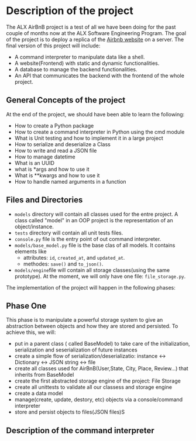 # Description of the project

The ALX AirBnB project is a test of all we have been doing for the past couple of months now at the ALX Software Engineering Program. The goal of the project is to deploy a replica of the [Airbnb website](https://www.airbnb.com/) on a server. The final version of this project will include:

- A command interpreter to manipulate data like a shell.
- A website(Frontend) with static and dynamic functionalities.
- A database to manage the backend functionalities.
- An API that communicates the backend with the frontend of the whole project.


## General Concepts of the project

At the end of the project, we should have been able to learn the following: 

- How to create a Python package
- How to create a command interpreter in Python using the cmd module
- What is Unit testing and how to implement it in a large project
- How to serialize and deserialize a Class
- How to write and read a JSON file
- How to manage datetime
- What is an UUID
- what is *args and how to use it
- What is **kwargs and how to use it
- How to handle named arguments in a function

## Files and Directories

- `models` directory will contain all classes used for the entre project. A class called "model" in an OOP project is the representation of an object/instance.
- `tests` directory will contain all unit tests files.
- `console.py` file is the entry point of out command interpreter.
- `models/base_model.py` file is the base clas  of all models. It contains elements like
	- attributes: `id`, `created_at`, and `updated_at`.
	- methodes: `save()` and `to_json()`.
- `models/engine`file will contain all storage classes(using the same prototype). At the moment, we will only have one file: `file_storage.py`.

The implementation of the project will happen in the following phases:

## Phase One
This phase is to manipulate a powerful storage system to give an abstraction between objects and how they are stored and persisted. To achieve this, we will:
- put in a parent class ( called BaseModel) to take care of the initialization, serialization and seserialization of future instances
- create a simple flow of serialization/deserializatio: instance <-> Dictionary <-> JSON string <-> file
- create all classes used for AirBnB(User,State, City, Place, Review...) that inherits from BaseModel
- create the first abstracted storage engine of the project: File Storage
- create all unittests to validate all our classess and storage engine
- create a data model 
- manage(create, update, destory, etc) objects via a console/command interpreter
- store and persist objects to files(JSON files)S

## Description of the command interpreter
